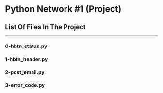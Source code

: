 # Python Network #1 (Project)
## List Of Files In The Project
---
### 0-hbtn_status.py

### 1-hbtn_header.py

### 2-post_email.py

### 3-error_code.py

### 
